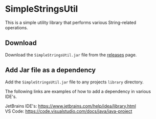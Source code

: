 # SimpleStringsUtil
This is a simple utility library that performs various String-related operations.

## Download
Download the `SimpleStringsUtil.jar` file from the 
[releases](https://github.com/Tyler-Android/SimpleStringsUtil/releases) page.

## Add Jar file as a dependency
Add the `SimpleStringsUtil.jar` file to any projects `library` directory.<br>

The following links are examples of how to add a dependency in various IDE's.<br>

JetBrains IDE's: https://www.jetbrains.com/help/idea/library.html<br>
VS Code: https://code.visualstudio.com/docs/java/java-project